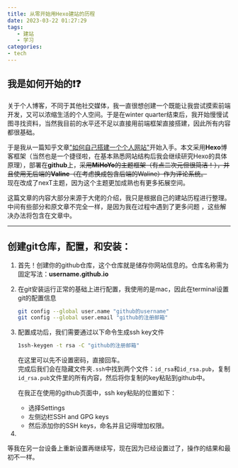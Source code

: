 ```yaml
---
title: 从零开始用Hexo建站的历程
date: 2023-03-22 01:27:29
tags: 
   - 建站
   - 学习
categories:
- tech
---
```


## 我是如何开始的❗️❓

关于个人博客，不同于其他社交媒体，我一直很想创建一个既能让我尝试摸索前端开发，又可以浓缩生活的个人空间。于是在winter quarter结束后，我开始慢慢试图寻找资料，当然我目前的水平还不足以直接用前端框架直接搭建，因此所有内容都很基础。

于是我从一篇知乎文章["如何自己搭建一个个人网站"](https://www.zhihu.com/question/22197688)开始入手。本文采用**Hexo**博客框架（当然也是一个捷径啦，在基本熟悉网站结构后我会继续研究Hexo的具体原理），部署在**github**上，~~采用**MiHoYo**的主题框架（有点二次元但很简洁！），并且使用无后端的**Valine**（在考虑换成包含后端的Waline）作为评论系统。~~  
现在改成了nexT主题，因为这个主题更加成熟也有更多拓展空间。

这篇文章的内容大部分来源于大佬的介绍，我只是根据自己的建站历程进行整理。中间有些部分和原文章不完全一样，是因为我在过程中遇到了更多问题   ，这些解决办法将包含在文章中。

---

## 创建git仓库，配置，和安装：

1. 首先！创建你的github仓库，这个仓库就是储存你网站信息的。仓库名称需为固定写法：**username.github.io**

2. 在git安装运行正常的基础上进行配置，我使用的是mac，因此在terminal设置git的配置信息

   ```bash
   git config --global user.name "github的username"
   git config --global user.email "github的注册邮箱"
   ```

3. 配置成功后，我们需要通过以下命令生成ssh key文件
   ```bash
   1ssh-keygen -t rsa -C "github的注册邮箱"
   ```
   在这里可以先不设置密码，直接回车。  
   完成后我们会在隐藏文件夹`.ssh`中找到两个文件：`id_rsa`和`id_rsa.pub`，复制`id_rsa.pub`文件里的所有内容，然后将你复制的key粘贴到github中。
   
   在我正在使用的github页面中，ssh key粘贴的位置如下：

   * 选择Settings
   * 左侧边栏SSH and GPG keys
   * 然后添加你的SSH keys，命名并且记得增加权限。


4. 
等我在另一台设备上重新设置再继续写，现在因为已经设置过了，操作的结果和最初不一样。


